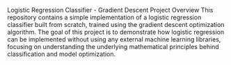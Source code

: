 Logistic Regression Classifier - Gradient Descent
Project Overview
This repository contains a simple implementation of a logistic regression classifier built from scratch, trained using the gradient descent optimization algorithm. The goal of this project is to demonstrate how logistic regression can be implemented without using any external machine learning libraries, focusing on understanding the underlying mathematical principles behind classification and model optimization.

